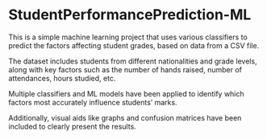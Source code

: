 # StudentPerformancePrediction-ML
This is a simple machine learning project that uses various classifiers to predict the factors affecting student grades, based on data from a CSV file.

The dataset includes students from different nationalities and grade levels, along with key factors such as the number of hands raised, number of attendances, hours studied, etc.

Multiple classifiers and ML models have been applied to identify which factors most accurately influence students’ marks.

Additionally, visual aids like graphs and confusion matrices have been included to clearly present the results.

